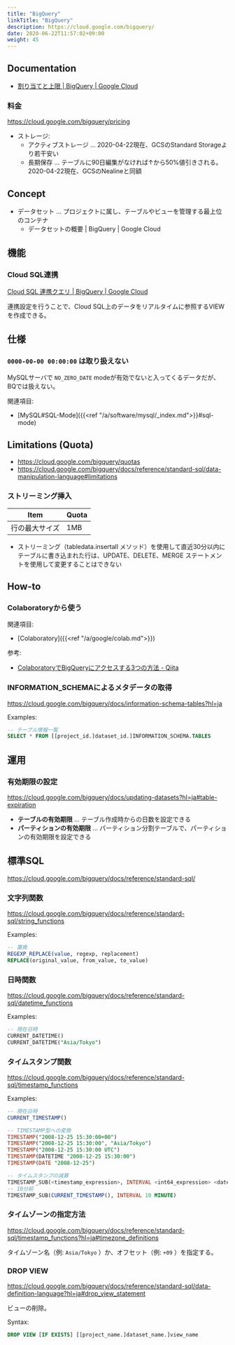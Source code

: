 ```yaml
---
title: "BigQuery"
linkTitle: "BigQuery"
description: https://cloud.google.com/bigquery/
date: 2020-06-22T11:57:02+09:00
weight: 45
---
```


## Documentation

- [割り当てと上限 | BigQuery | Google Cloud](https://cloud.google.com/bigquery/quotas?hl=ja)

### 料金

https://cloud.google.com/bigquery/pricing

- ストレージ:
  - アクティブストレージ ... 2020-04-22現在、GCSのStandard Storageより若干安い
  - 長期保存 ... テーブルに90日編集がなければ↑から50%値引きされる。2020-04-22現在、GCSのNealineと同額

## Concept

- データセット ... プロジェクトに属し、テーブルやビューを管理する最上位のコンテナ
  - データセットの概要 | BigQuery | Google Cloud

## 機能
### Cloud SQL連携

[Cloud SQL 連携クエリ | BigQuery | Google Cloud](https://cloud.google.com/bigquery/docs/cloud-sql-federated-queries?hl=ja)

連携設定を行うことで、Cloud SQL上のデータをリアルタイムに参照するVIEWを作成できる。

## 仕様
### `0000-00-00 00:00:00` は取り扱えない

MySQLサーバで `NO_ZERO_DATE` modeが有効でないと入ってくるデータだが、BQでは扱えない。

関連項目:

- [MySQL#SQL-Mode]({{<ref "/a/software/mysql/_index.md">}}#sql-mode)

## Limitations (Quota)

- https://cloud.google.com/bigquery/quotas
- https://cloud.google.com/bigquery/docs/reference/standard-sql/data-manipulation-language#limitations

### ストリーミング挿入

 Item | Quota
------|-------
 行の最大サイズ | 1MB

- ストリーミング（tabledata.insertall メソッド）を使用して直近30分以内にテーブルに書き込まれた行は、UPDATE、DELETE、MERGE ステートメントを使用して変更することはできない

## How-to
### Colaboratoryから使う

関連項目:

- [Colaboratory]({{<ref "/a/google/colab.md">}})

参考:

- [ColaboratoryでBigQueryにアクセスする3つの方法 - Qiita](https://qiita.com/Hyperion13fleet/items/a77ca93a61cb39d50138)

### INFORMATION_SCHEMAによるメタデータの取得

https://cloud.google.com/bigquery/docs/information-schema-tables?hl=ja

Examples:

```sql
-- テーブル情報一覧
SELECT * FROM [[project_id.]dataset_id.]INFORMATION_SCHEMA.TABLES
```

## 運用
### 有効期限の設定

https://cloud.google.com/bigquery/docs/updating-datasets?hl=ja#table-expiration

- **テーブルの有効期限** ... テーブル作成時からの日数を設定できる
- **パーティションの有効期限** ... パーティション分割テーブルで、パーティションの有効期限を設定できる

## 標準SQL

https://cloud.google.com/bigquery/docs/reference/standard-sql/

### 文字列関数

https://cloud.google.com/bigquery/docs/reference/standard-sql/string_functions

Examples:

```sql
-- 置換
REGEXP_REPLACE(value, regexp, replacement)
REPLACE(original_value, from_value, to_value)
```

### 日時関数

https://cloud.google.com/bigquery/docs/reference/standard-sql/datetime_functions

Examples:

```sql
-- 現在日時
CURRENT_DATETIME()
CURRENT_DATETIME("Asia/Tokyo")
```

### タイムスタンプ関数

https://cloud.google.com/bigquery/docs/reference/standard-sql/timestamp_functions

Examples:

```sql
-- 現在日時
CURRENT_TIMESTAMP()

-- TIMESTAMP型への変換
TIMESTAMP("2008-12-25 15:30:00+00")
TIMESTAMP("2008-12-25 15:30:00", "Asia/Tokyo")
TIMESTAMP("2008-12-25 15:30:00 UTC")
TIMESTAMP(DATETIME "2008-12-25 15:30:00")
TIMESTAMP(DATE "2008-12-25")

-- タイムスタンプの減算
TIMESTAMP_SUB(<timestamp_expression>, INTERVAL <int64_expression> <date_part>)
-- 10分前
TIMESTAMP_SUB(CURRENT_TIMESTAMP(), INTERVAL 10 MINUTE)
```

### タイムゾーンの指定方法

https://cloud.google.com/bigquery/docs/reference/standard-sql/timestamp_functions?hl=ja#timezone_definitions

タイムゾーン名（例: `Asia/Tokyo` ）か、オフセット（例: `+09` ）を指定する。

### DROP VIEW

https://cloud.google.com/bigquery/docs/reference/standard-sql/data-definition-language?hl=ja#drop_view_statement

ビューの削除。

Syntax:

```sql
DROP VIEW [IF EXISTS] [[project_name.]dataset_name.]view_name
```
